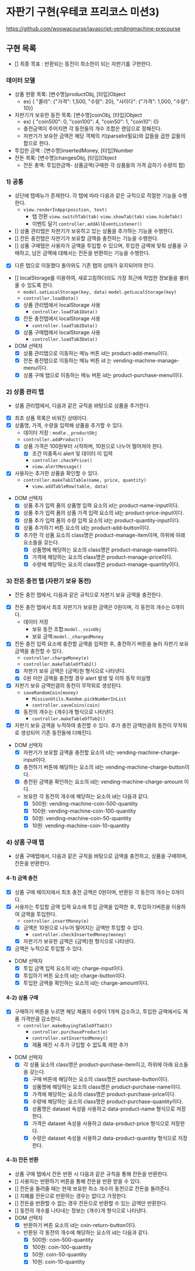 # 자판기 구현(우테코 프리코스 미션3)

https://github.com/woowacourse/javascript-vendingmachine-precourse

## 구현 목록

- [] 최종 목표 : 반환되는 동전이 최소한이 되는 자판기를 구현한다.

### 데이터 모델

- 상품 현황 목록: [변수명]productObj, [타입]Object
  - ex) { "콜라": {"가격": 1,500, "수량": 20}, "사이다": {"가격": 1,000, "수량": 10}}
- 자판기가 보유한 동전 목록: [변수명]coinObj, [타입]Object
  - ex) { "coin500": 0, "coin100": 4, "coin50": 1, "coin10": 0}
  - 충전금액이 주어지면 각 동전들의 개수 조합은 랜덤으로 정해진다.
  - 자판기가 보유한 금액은 해당 객체의 키(parseInt필요)와 값들을 곱한 값들의 합으로 한다.
- 투입한 금액 : [변수명]insertedMoney, [타입]Number
- 잔돈 목록: [변수명]changesObj, [타입]Object
  - 잔돈 총액: 투입한금액- 상품금액(구매한 각 상품들의 가격 곱하기 수량의 합)

### 1) 공통

- 상단에 탭메뉴가 존재한다. 각 탭에 따라 다음과 같은 규칙으로 적절한 기능을 수행한다.
  - `view.renderInApp(position, text)`
    - 탭 전환 `view.switchTab(tab)` `view.showTab(tab)` `view.hideTab()`
    - 이벤트 달기 `controller.addAllEventListener()`
- [] 상품 관리탭은 자판기가 보유하고 있는 상품을 추가하는 기능을 수행한다.
- [] 잔돈 충전탭은 자판기가 보유할 금액을 충전하는 기능을 수행한다.
- [] 상품 구매탭은 사용자가 금액을 투입할 수 있으며, 투입한 금액에 맞춰 상품을 구매하고, 남은 금액에 대해서는 잔돈을 반환하는 기능을 수행한다.
- [x] 다른 탭으로 이동했다 돌아와도 기존 탭의 상태가 유지되어야 한다.
- [] localStorage를 이용하여, 새로고침하더라도 가장 최근에 작업한 정보들을 불러올 수 있도록 한다.
  - `model.setLocalStorage(key, data)` `model.getLocalStorage(key)`
  - `controller.loadData()`
  - [x] 상품 관리탭에서 localStorage 사용
    - `controller.loadTab1Data()`
  - [x] 잔돈 충전탭에서 localStorage 사용
    - `controller.loadTab2Data()`
  - [x] 상품 구매탭에서 localStorage 사용
    - `controller.loadTab3Data()`
- DOM 선택자
  - [x] 상품 관리탭으로 이동하는 메뉴 버튼 id는 product-add-menu이다.
  - [x] 잔돈 충전탭으로 이동하는 메뉴 버튼 id 는 vending-machine-manage-menu이다.
  - [x] 상품 구매 탭으로 이동하는 메뉴 버튼 id는 product-purchase-menu이다.

### 2) 상품 관리 탭

- 상품 관리탭에서, 다음과 같은 규칙을 바탕으로 상품을 추가한다.
- [x] 최초 상품 목록은 비워진 상태이다.
- [x] 상품명, 가격, 수량을 입력해 상품을 추가할 수 있다.
  - 데이터 저장 : `modle._productObj`
  - `controller.addProduct()`
  - [x] 상품 가격은 100원부터 시작하며, 10원으로 나누어 떨어져야 한다.
    - [x] 조건 미충족시 alert 및 데이터 미 입력
    - `controller.checkPrice() `
    - `view.alertMessage() `
- [x] 사용자는 추가한 상품을 확인할 수 있다.
  - `controller.makeTab1Table(name, price, quantity) `
    - `view.addTableRow(table, data) `
- DOM 선택자
  - [x] 상품 추가 입력 폼의 상품명 입력 요소의 id는 product-name-input이다.
  - [x] 상품 추가 입력 폼의 상품 가격 입력 요소의 id는 product-price-input이다.
  - [x] 상품 추가 입력 폼의 수량 입력 요소의 id는 product-quantity-input이다.
  - [x] 상품 추가하기 버튼 요소의 id는 product-add-button이다.
  - [x] 추가한 각 상품 요소의 class명은 product-manage-item이며, 하위에 아래 요소들을 갖는다.
    - [x] 상품명에 해당하는 요소의 class명은 product-manage-name이다.
    - [x] 가격에 해당하는 요소의 class명은 product-manage-price이다.
    - [x] 수량에 해당하는 요소의 class명은 product-manage-quantity이다.

### 3) 잔돈 충전 탭 (자판기 보유 동전)

- 잔돈 충전 탭에서, 다음과 같은 규칙으로 자판기 보유 금액을 충전한다.
- [x] 잔돈 충전 탭에서 최초 자판기가 보유한 금액은 0원이며, 각 동전의 개수는 0개이다.
  - 데이터 저장
    - 보유 동전 조합:`model._coinObj`
    - 보유 금액:`model._chargedMoney`
- [x] 잔돈 충전 입력 요소에 충전할 금액을 입력한 후, 충전하기 버튼을 눌러 자판기 보유 금액을 충전할 수 있다.
  - `controller.chargeMoney(e)`
  - `controller.makeTableOfTab2()`
  - [x] 자판기 보유 금액은 {금액}원 형식으로 나타낸다.
  - [x] 0원 미만 금액을 충전할 경우 alert 발생 및 이하 동작 미실행
- [x] 자판기 보유 금액만큼의 동전이 무작위로 생성된다.
  - `saveRandomCoin(money)`
    - `MissionUtils.Random.pickNumberInList`
    - `controller.saveCoins(coin)`
  - [x] 동전의 개수는 {개수}개 형식으로 나타낸다.
    - `controller.makeTableOfTab2()`
- [x] 자판기 보유 금액을 누적하여 충전할 수 있다. 추가 충전 금액만큼의 동전이 무작위로 생성되어 기존 동전들에 더해진다.
- DOM 선택자
  - [x] 자판기가 보유할 금액을 충전할 요소의 id는 vending-machine-charge-input이다.
  - [x] 충전하기 버튼에 해당하는 요소의 id는 vending-machine-charge-button이다.
  - [x] 충전된 금액을 확인하는 요소의 id는 vending-machine-charge-amount 이다.
  - 보유한 각 동전의 개수에 해당하는 요소의 id는 다음과 같다.
    - [x] 500원: vending-machine-coin-500-quantity
    - [x] 100원: vending-machine-coin-100-quantity
    - [x] 50원: vending-machine-coin-50-quantity
    - [x] 10원: vending-machine-coin-10-quantity

### 4) 상품 구매 탭

- 상품 구매탭에서, 다음과 같은 규칙을 바탕으로 금액을 충전하고, 상품을 구매하며, 잔돈을 반환한다.

#### 4-1) 금액 충전

- [x] 상품 구매 페이지에서 최초 충전 금액은 0원이며, 반환된 각 동전의 개수는 0개이다.
- [x] 사용자는 투입할 금액 입력 요소에 투입 금액을 입력한 후, 투입하기버튼을 이용하여 금액을 투입한다.
  - `controller.insertMoney(e)`
  - [x] 금액은 10원으로 나누어 떨어지는 금액만 투입할 수 있다.
    - `controller.checkInsertedMoney(money)`
  - [x] 자판기가 보유한 금액은 {금액}원 형식으로 나타낸다.
- [x] 금액은 누적으로 투입할 수 있다.
- DOM 선택자
  - [x] 투입 금액 입력 요소의 id는 charge-input이다.
  - [x] 투입하기 버튼 요소의 id는 charge-button이다.
  - [x] 투입한 금액을 확인하는 요소의 id는 charge-amount이다.

#### 4-2) 상품 구매

- [x] 구매하기 버튼을 누르면 해당 제품의 수량이 1개씩 감소하고, 투입한 금액에서도 제품 가격만큼 감소한다.
  - `controller.makeBuyingTableOfTab3()`
    - `controller.purchaseProduct(e)`
    - `controller.setInsertedMoney()`
    - [x] 제품 매진 시 추가 구입할 수 없도록 제한 추가
- DOM 선택자
  - [x] 각 상품 요소의 class명은 product-purchase-item이고, 하위에 아래 요소들을 갖는다.
    - [x] 구매 버튼에 해당하는 요소의 class명은 purchase-button이다.
    - [x] 상품명에 해당하는 요소의 class명은 product-purchase-name이다.
    - [x] 가격에 해당하는 요소의 class명은 product-purchase-price이다.
    - [x] 수량에 해당하는 요소의 class명은 product-purchase-quantity이다.
    - [x] 상품명은 dataset 속성을 사용하고 data-product-name 형식으로 저장한다.
    - [x] 가격은 dataset 속성을 사용하고 data-product-price 형식으로 저장한다.
    - [x] 수량은 dataset 속성을 사용하고 data-product-quantity 형식으로 저장한다.

#### 4-3) 잔돈 반환

- 상품 구매 탭에서 잔돈 반환 시 다음과 같은 규칙을 통해 잔돈을 반환한다.
- [] 사용자는 반환하기 버튼을 통해 잔돈을 반환 받을 수 있다.
- [] 잔돈을 돌려줄 때는 현재 보유한 최소 개수의 동전으로 잔돈을 돌려준다.
- [] 지폐를 잔돈으로 반환하는 경우는 없다고 가정한다.
- [] 잔돈을 반환할 수 없는 경우 잔돈으로 반환할 수 있는 금액만 반환한다.
- [] 동전의 개수를 나타내는 정보는 {개수}개 형식으로 나타낸다.
- DOM 선택자
  - [x] 반환하기 버튼 요소의 id는 coin-return-button이다.
  - 반환된 각 동전의 개수에 해당하는 요소의 id는 다음과 같다.
    - [x] 500원: coin-500-quantity
    - [x] 100원: coin-100-quantity
    - [x] 50원: coin-50-quantity
    - [x] 10원: coin-10-quantity
